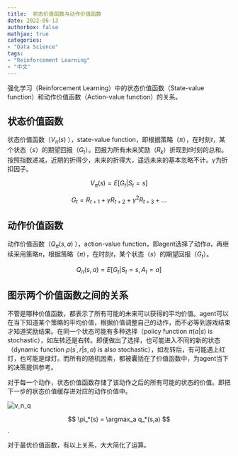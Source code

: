```yaml
---
title:  状态价值函数与动作价值函数
date: 2022-06-13
authorbox: false
mathjax: true
categories:
- "Data Science"
tags:
- "Reinforcement Learning"
- "中文"
---
```


强化学习（Reinforcement Learning）中的状态价值函数（State-value function）和动作价值函数（Action-value function）的关系。

<!--more-->

## 状态价值函数

状态价值函数（$V_{\pi}(s)$ ），state-value function，即根据策略（$\pi$），在时刻$t$，某个状态（$s$）的期望回报（$G_t$）。回报为所有未来奖励（$R_k$）折现到$t$时刻的总和。按照指数递减，近期的折得少，未来的折得大，遥远未来的基本忽略不计。$\gamma$为折扣因子。



$$ V_{\pi}(s) = E[G_t | S_t = s]$$

$$ G_t = R_{t+1} + \gamma R_{t+2} + \gamma^2 R_{t+3} + ...$$

## 动作价值函数

动作价值函数（$Q_{\pi}(s,a)$ ），action-value function，即agent选择了动作$a$，再继续采用策略$\pi$，根据策略（$\pi$），在时刻$t$，某个状态（$s$）的期望回报（$G_t$）。

$$ Q_{\pi}(s,a) = E[G_t | S_t = s, A_t = a]$$

## 图示两个价值函数之间的关系

不管是哪种价值函数，都表示了所有可能的未来可以获得的平均价值。agent可以在当下知道某个策略的平均价值，根据价值调整自己的动作，而不必等到游戏结束才知道奖励结果。在同一个状态可能有多种选择（policy function $\pi(a|s)$ is stochastic），如左转还是右转。即便做出了选择，也可能进入不同的新的状态（dynamic function $p(s^\prime, r | s, a)$ is also stochastic），如左转后，有可能遇上红灯，也可能是绿灯。而所有的随机因素，都被囊括在了价值函数中，为agent当下的决策提供参考。

对于每一个动作，状态价值函数存储了该动作之后的所有可能的状态的价值。即把下一步的状态价值缓存进对应的动作价值中。


![v_n_q](/img/v_n_q.png)


$$ \pi_*(s) = \argmax_a q_*(s,a) $$.

对于最优价值函数，有以上关系，大大简化了运算。